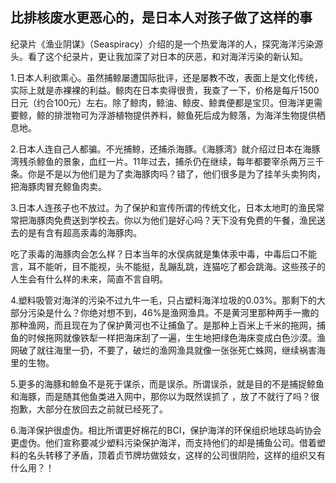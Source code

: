 ## 比排核废水更恶心的，是日本人对孩子做了这样的事

纪录片《渔业阴谋》（Seaspiracy）介绍的是一个热爱海洋的人，探究海洋污染源头。看了这个纪录片，更让我加深了对日本的厌恶，和对海洋污染的新认知。

1.日本人利欲熏心。虽然捕鲸屡遭国际批评，还是屡教不改，表面上是文化传统，实际上就是赤裸裸的利益。鲸肉在日本卖得很贵，我查了一下，价格是每斤1500日元（约合100元）左右。除了鲸肉，鲸油、鲸皮、鲸粪便都是宝贝。但海洋更需要鲸，鲸的排泄物可为浮游植物提供养料，鲸鱼死后成为鲸落，为海洋生物提供栖息地。

2.日本人连自己人都骗。不光捕鲸，还捕杀海豚。《海豚湾》就介绍过日本在海豚湾残杀鲸鱼的景象，血红一片。11年过去，捕杀仍在继续，每年都要宰杀两万三千条。你是不是以为他们是为了卖海豚肉吗？错了，他们很多是为了挂羊头卖狗肉，把海豚肉冒充鲸鱼肉卖。

3.日本人连孩子也不放过。为了保护和宣传所谓的传统文化，日本太地町的渔民常常把海豚肉免费送到学校去。你以为他们是好心吗？天下没有免费的午餐，渔民送去的是有含有超高汞毒的海豚肉。

吃了汞毒的海豚肉会怎么样？日本当年的水俣病就是集体汞中毒，中毒后口不能言，耳不能听，目不能视，头不能挺，乱蹦乱跳，连猫吃了都会跳海。这些孩子的人生会有什么样的未来，简直不言自明。

4.塑料吸管对海洋的污染不过九牛一毛，只占塑料海洋垃圾的0.03%。那剩下的大部分污染是什么？你绝对想不到，46%是渔网渔具。不是黄河里那种两手一撒的那种渔网，而且现在为了保护黄河也不让捕鱼了。是那种上百米上千米的拖网，捕鱼的时候拖网就像铁犁一样把海床刮了一遍，生生地把绿色海床变成白色沙漠。渔网破了就往海里一扔，不要了，破烂的渔网渔具就像一张张死亡蛛网，继续祸害海里的生物。

5.更多的海豚和鲸鱼不是死于谋杀，而是误杀。所谓误杀，就是目的不是捕捉鲸鱼和海豚，而是随其他鱼类进入网中，那你以为既然误抓了 ，放了不就行了吗？很抱歉，大部分在放回去之前就已经死了。

6.海洋保护很虚伪。相比所谓更好棉花的BCI，保护海洋的环保组织地球岛屿协会更虚伪。他们宣称要减少塑料污染保护海洋，而支持他们的却是捕鱼公司。借着塑料的名头转移了矛盾，顶着贞节牌坊做妓女，这样的公司很阴险，这样的组织又有什么用？！

